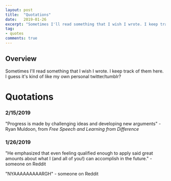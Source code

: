 ```yaml
---
layout: post
title:  "Quotations"
date:   2019-01-26
excerpt: "Sometimes I'll read something that I wish I wrote. I keep track of them here."
tag:
- quotes
comments: true
---
```

## Overview

Sometimes I'll read something that I wish I wrote. I keep track of them here. I guess it's kind of like my own personal twitter/tumblr?

# Quotations 

### 2/15/2019

"Progress is made by challenging ideas and developing new arguments" - Ryan Muldoon, from *Free Speech and Learning from Difference*

### 1/26/2019

"He emphasized that even feeling qualified enough to apply said great amounts about what I (and all of you!) can accomplish in the future." - someone on Reddit

"NYAAAAAAAAARGH" - someone on Reddit
